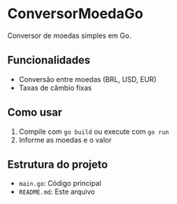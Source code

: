 # ConversorMoedaGo

Conversor de moedas simples em Go.

## Funcionalidades
- Conversão entre moedas (BRL, USD, EUR)
- Taxas de câmbio fixas

## Como usar
1. Compile com `go build` ou execute com `go run`
2. Informe as moedas e o valor

## Estrutura do projeto
- `main.go`: Código principal
- `README.md`: Este arquivo
